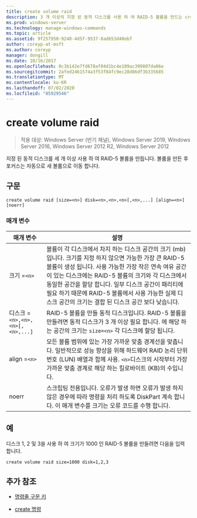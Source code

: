 ```yaml
---
title: create volume raid
description: 3 개 이상의 지정 된 동적 디스크를 사용 하 여 RAID-5 볼륨을 만드는 create volume raid 명령에 대 한 참조 문서입니다.
ms.prod: windows-server
ms.technology: manage-windows-commands
ms.topic: article
ms.assetid: 9f257950-9240-4d5f-9537-8ad653d48ebf
author: coreyp-at-msft
ms.author: coreyp
manager: dongill
ms.date: 10/16/2017
ms.openlocfilehash: 0c3b142e7fd678af04d1bc4e109ac399807da06e
ms.sourcegitcommit: 2afed2461574a3f53f84fc9ec28d86df3b335685
ms.translationtype: MT
ms.contentlocale: ko-KR
ms.lasthandoff: 07/02/2020
ms.locfileid: "85929546"
---
```

# <a name="create-volume-raid"></a>create volume raid

> 적용 대상: Windows Server (반기 채널), Windows Server 2019, Windows Server 2016, Windows Server 2012 R2, Windows Server 2012

지정 된 동적 디스크를 세 개 이상 사용 하 여 RAID-5 볼륨을 만듭니다. 볼륨을 만든 후 포커스는 자동으로 새 볼륨으로 이동 합니다.

## <a name="syntax"></a>구문

```
create volume raid [size=<n>] disk=<n>,<n>,<n>[,<n>,...] [align=<n>] [noerr]
```

### <a name="parameters"></a>매개 변수

| 매개 변수 | 설명 |
| --------- | ----------- |
| 크기 =`<n>` | 볼륨이 각 디스크에서 차지 하는 디스크 공간의 크기 (mb)입니다. 크기를 지정 하지 않으면 가능한 가장 큰 RAID-5 볼륨이 생성 됩니다. 사용 가능한 가장 작은 연속 여유 공간이 있는 디스크에는 RAID-5 볼륨의 크기와 각 디스크에서 동일한 공간을 할당 합니다. 일부 디스크 공간이 패리티에 필요 하기 때문에 RAID-5 볼륨에서 사용 가능한 실제 디스크 공간의 크기는 결합 된 디스크 공간 보다 낮습니다. |
| 디스크 =`<n>,<n>,<n>[,<n>,...]` | RAID-5 볼륨을 만들 동적 디스크입니다. RAID-5 볼륨을 만들려면 동적 디스크가 3 개 이상 필요 합니다. 에 해당 하는 공간의 크기는 `size=<n>` 각 디스크에 할당 됩니다. |
| align =`<n>` | 모든 볼륨 범위에 있는 가장 가까운 맞춤 경계선을 맞춥니다. 일반적으로 성능 향상을 위해 하드웨어 RAID 논리 단위 번호 (LUN) 배열과 함께 사용. `<n>`디스크의 시작부터 가장 가까운 맞춤 경계로 해당 하는 킬로바이트 (KB)의 수입니다. |
| noerr | 스크립팅 전용입니다. 오류가 발생 하면 오류가 발생 하지 않은 경우에 따라 명령을 처리 하도록 DiskPart 계속 합니다. 이 매개 변수를 크기는 오류 코드를 수행 합니다. |

## <a name="examples"></a>예

디스크 1, 2 및 3을 사용 하 여 크기가 1000 인 RAID-5 볼륨을 만들려면 다음을 입력 합니다.

```
create volume raid size=1000 disk=1,2,3
```

## <a name="additional-references"></a>추가 참조

- [명령줄 구문 키](command-line-syntax-key.md)

- [create 명령](create.md)
